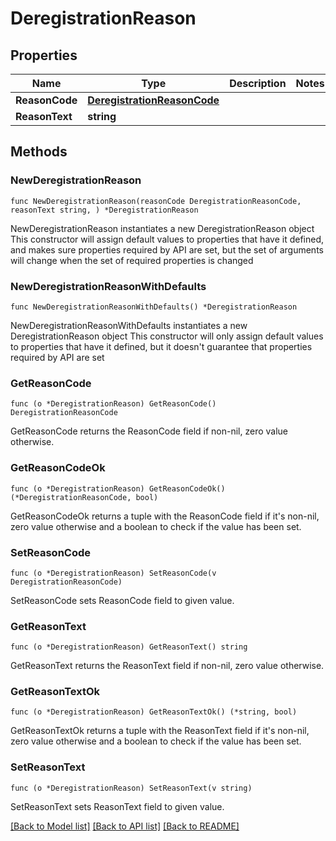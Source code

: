 # DeregistrationReason

## Properties

Name | Type | Description | Notes
------------ | ------------- | ------------- | -------------
**ReasonCode** | [**DeregistrationReasonCode**](DeregistrationReasonCode.md) |  | 
**ReasonText** | **string** |  | 

## Methods

### NewDeregistrationReason

`func NewDeregistrationReason(reasonCode DeregistrationReasonCode, reasonText string, ) *DeregistrationReason`

NewDeregistrationReason instantiates a new DeregistrationReason object
This constructor will assign default values to properties that have it defined,
and makes sure properties required by API are set, but the set of arguments
will change when the set of required properties is changed

### NewDeregistrationReasonWithDefaults

`func NewDeregistrationReasonWithDefaults() *DeregistrationReason`

NewDeregistrationReasonWithDefaults instantiates a new DeregistrationReason object
This constructor will only assign default values to properties that have it defined,
but it doesn't guarantee that properties required by API are set

### GetReasonCode

`func (o *DeregistrationReason) GetReasonCode() DeregistrationReasonCode`

GetReasonCode returns the ReasonCode field if non-nil, zero value otherwise.

### GetReasonCodeOk

`func (o *DeregistrationReason) GetReasonCodeOk() (*DeregistrationReasonCode, bool)`

GetReasonCodeOk returns a tuple with the ReasonCode field if it's non-nil, zero value otherwise
and a boolean to check if the value has been set.

### SetReasonCode

`func (o *DeregistrationReason) SetReasonCode(v DeregistrationReasonCode)`

SetReasonCode sets ReasonCode field to given value.


### GetReasonText

`func (o *DeregistrationReason) GetReasonText() string`

GetReasonText returns the ReasonText field if non-nil, zero value otherwise.

### GetReasonTextOk

`func (o *DeregistrationReason) GetReasonTextOk() (*string, bool)`

GetReasonTextOk returns a tuple with the ReasonText field if it's non-nil, zero value otherwise
and a boolean to check if the value has been set.

### SetReasonText

`func (o *DeregistrationReason) SetReasonText(v string)`

SetReasonText sets ReasonText field to given value.



[[Back to Model list]](../README.md#documentation-for-models) [[Back to API list]](../README.md#documentation-for-api-endpoints) [[Back to README]](../README.md)


